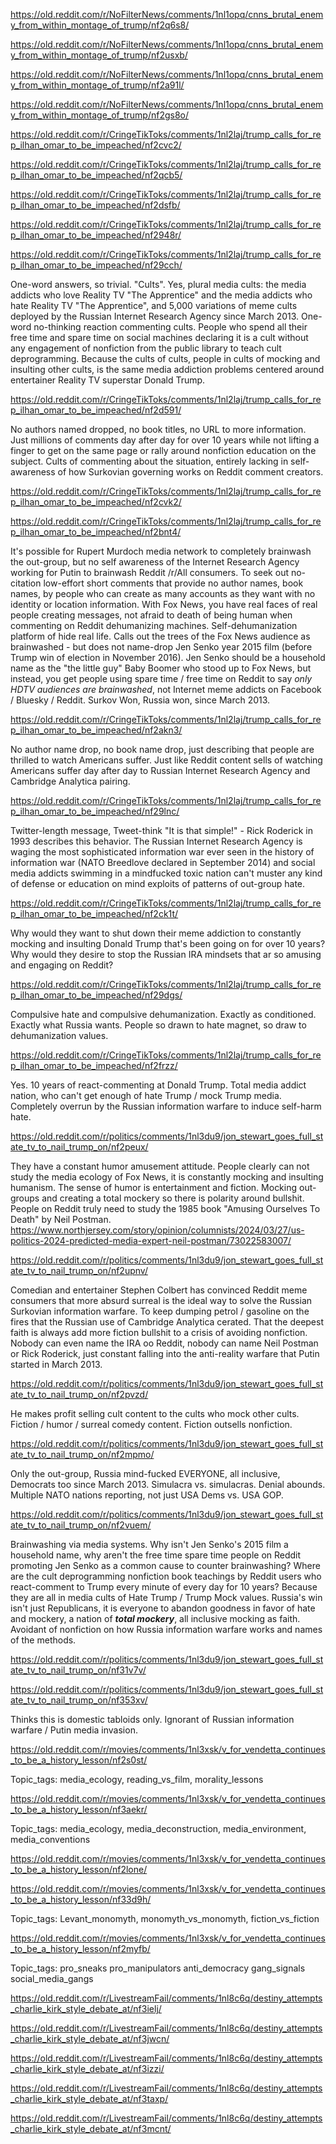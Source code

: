 https://old.reddit.com/r/NoFilterNews/comments/1nl1opq/cnns_brutal_enemy_from_within_montage_of_trump/nf2q6s8/

https://old.reddit.com/r/NoFilterNews/comments/1nl1opq/cnns_brutal_enemy_from_within_montage_of_trump/nf2usxb/

https://old.reddit.com/r/NoFilterNews/comments/1nl1opq/cnns_brutal_enemy_from_within_montage_of_trump/nf2a91l/

https://old.reddit.com/r/NoFilterNews/comments/1nl1opq/cnns_brutal_enemy_from_within_montage_of_trump/nf2gs8o/

https://old.reddit.com/r/CringeTikToks/comments/1nl2laj/trump_calls_for_rep_ilhan_omar_to_be_impeached/nf2cvc2/

https://old.reddit.com/r/CringeTikToks/comments/1nl2laj/trump_calls_for_rep_ilhan_omar_to_be_impeached/nf2qcb5/

https://old.reddit.com/r/CringeTikToks/comments/1nl2laj/trump_calls_for_rep_ilhan_omar_to_be_impeached/nf2dsfb/

https://old.reddit.com/r/CringeTikToks/comments/1nl2laj/trump_calls_for_rep_ilhan_omar_to_be_impeached/nf2948r/

https://old.reddit.com/r/CringeTikToks/comments/1nl2laj/trump_calls_for_rep_ilhan_omar_to_be_impeached/nf29cch/

One-word answers, so trivial. "Cults". Yes, plural media cults: the media addicts who love Reality TV "The Apprentice" and the media addicts who hate Reality TV "The Apprentice", and 5,000 variations of meme cults deployed by the Russian Internet Research Agency since March 2013. One-word no-thinking reaction commenting cults. People who spend all their free time and spare time on social machines declaring it is a cult without any engagement of nonfiction from the public library to teach cult deprogramming. Because the cults of cults, people in cults of mocking and insulting other cults, is the same media addiction problems centered around entertainer Reality TV superstar Donald Trump.

https://old.reddit.com/r/CringeTikToks/comments/1nl2laj/trump_calls_for_rep_ilhan_omar_to_be_impeached/nf2d591/

No authors named dropped, no book titles, no URL to more information. Just millions of comments day after day for over 10 years while not lifting a finger to get on the same page or rally around nonfiction education on the subject. Cults of commenting about the situation, entirely lacking in self-awareness of how Surkovian governing works on Reddit comment creators.

https://old.reddit.com/r/CringeTikToks/comments/1nl2laj/trump_calls_for_rep_ilhan_omar_to_be_impeached/nf2cvk2/

https://old.reddit.com/r/CringeTikToks/comments/1nl2laj/trump_calls_for_rep_ilhan_omar_to_be_impeached/nf2bnt4/

It's possible for Rupert Murdoch media network to completely brainwash the out-group, but no self awareness of the Internet Research Agency working for Putin to brainwash Reddit /r/All consumers. To seek out no-citation low-effort short comments that provide no author names, book names, by people who can create as many accounts as they want with no identity or location information. With Fox News, you have real faces of real people creating messages, not afraid to death of being human when commenting on Reddit dehumanizing machines. Self-dehumanization platform of hide real life. Calls out the trees of the Fox News audience as brainwashed - but does not name-drop Jen Senko year 2015 film (before Trump win of election in November 2016). Jen Senko should be a household name as the "the little guy" Baby Boomer who stood up to Fox News, but instead, you get people using spare time / free time on Reddit to say *only HDTV audiences are brainwashed*, not Internet meme addicts on Facebook / Bluesky / Reddit. Surkov Won, Russia won, since March 2013.

https://old.reddit.com/r/CringeTikToks/comments/1nl2laj/trump_calls_for_rep_ilhan_omar_to_be_impeached/nf2akn3/

No author name drop, no book name drop, just describing that people are thrilled to watch Americans suffer. Just like Reddit content sells of watching Americans suffer day after day to Russian Internet Research Agency and Cambridge Analytica pairing. 

https://old.reddit.com/r/CringeTikToks/comments/1nl2laj/trump_calls_for_rep_ilhan_omar_to_be_impeached/nf29lnc/

Twitter-length message, Tweet-think "It is that simple!" - Rick Roderick in 1993 describes this behavior. The Russian Internet Research Agency is waging the most sophisticated information war ever seen in the history of information war (NATO Breedlove declared in September 2014) and social media addicts swimming in a mindfucked toxic nation can't muster any kind of defense or education on mind exploits of patterns of out-group hate.  

https://old.reddit.com/r/CringeTikToks/comments/1nl2laj/trump_calls_for_rep_ilhan_omar_to_be_impeached/nf2ck1t/

Why would they want to shut down their meme addiction to constantly mocking and insulting Donald Trump that's been going on for over 10 years? Why would they desire to stop the Russian IRA mindsets that ar so amusing and engaging on Reddit?

https://old.reddit.com/r/CringeTikToks/comments/1nl2laj/trump_calls_for_rep_ilhan_omar_to_be_impeached/nf29dgs/

Compulsive hate and compulsive dehumanization. Exactly as conditioned. Exactly what Russia wants. People so drawn to hate magnet, so draw to dehumanization values.

https://old.reddit.com/r/CringeTikToks/comments/1nl2laj/trump_calls_for_rep_ilhan_omar_to_be_impeached/nf2frzz/

Yes. 10 years of react-commenting at Donald Trump. Total media addict nation, who can't get enough of hate Trump / mock Trump media. Completely overrun by the Russian information warfare to induce self-harm hate.

https://old.reddit.com/r/politics/comments/1nl3du9/jon_stewart_goes_full_state_tv_to_nail_trump_on/nf2peux/

They have a constant humor amusement attitude. People clearly can not study the media ecology of Fox News, it is constantly mocking and insulting humanism. The sense of humor is entertainment and fiction. Mocking out-groups and creating a total mockery so there is polarity around bullshit. People on Reddit truly need to study the 1985 book "Amusing Ourselves To Death" by Neil Postman. https://www.northjersey.com/story/opinion/columnists/2024/03/27/us-politics-2024-predicted-media-expert-neil-postman/73022583007/

https://old.reddit.com/r/politics/comments/1nl3du9/jon_stewart_goes_full_state_tv_to_nail_trump_on/nf2upnv/

Comedian and entertainer Stephen Colbert has convinced Reddit meme consumers that more absurd surreal is the ideal way to solve the Russian Surkovian information warfare. To keep dumping petrol / gasoline on the fires that the Russian use of Cambridge Analytica cerated. That the deepest faith is always add more fiction bullshit to a crisis of avoiding nonfiction. Nobody can even name the IRA oo Reddit, nobody can name Neil Postman or Rick Roderick, just constant falling into the anti-reality warfare that Putin started in March 2013.

https://old.reddit.com/r/politics/comments/1nl3du9/jon_stewart_goes_full_state_tv_to_nail_trump_on/nf2pvzd/

He makes profit selling cult content to the cults who mock other cults. Fiction / humor / surreal comedy content. Fiction outsells nonfiction.

https://old.reddit.com/r/politics/comments/1nl3du9/jon_stewart_goes_full_state_tv_to_nail_trump_on/nf2mpmo/

Only the out-group, Russia mind-fucked EVERYONE, all inclusive, Democrats too since March 2013. Simulacra vs. simulacras. Denial abounds. Multiple NATO nations reporting, not just USA Dems vs. USA GOP.

https://old.reddit.com/r/politics/comments/1nl3du9/jon_stewart_goes_full_state_tv_to_nail_trump_on/nf2vuem/

Brainwashing via media systems. Why isn't Jen Senko's 2015 film a household name, why aren't the free time spare time people on Reddit promoting Jen Senko as a common cause to counter brainwashing? Where are the cult deprogramming nonfiction book teachings by Reddit users who react-comment to Trump every minute of every day for 10 years? Because they are all in media cults of Hate Trump / Trump Mock values. Russia's win isn't just Republicans, it is everyone to abandon goodness in favor of hate and mockery, a nation of ***total mockery***, all inclusive mocking as faith. Avoidant of nonfiction on how Russia information warfare works and names of the methods.

https://old.reddit.com/r/politics/comments/1nl3du9/jon_stewart_goes_full_state_tv_to_nail_trump_on/nf31v7v/

https://old.reddit.com/r/politics/comments/1nl3du9/jon_stewart_goes_full_state_tv_to_nail_trump_on/nf353xv/

Thinks this is domestic tabloids only. Ignorant of Russian information warfare / Putin media invasion.

https://old.reddit.com/r/movies/comments/1nl3xsk/v_for_vendetta_continues_to_be_a_history_lesson/nf2s0st/

Topic_tags: media_ecology, reading_vs_film, morality_lessons

https://old.reddit.com/r/movies/comments/1nl3xsk/v_for_vendetta_continues_to_be_a_history_lesson/nf3aekr/

Topic_tags: media_ecology, media_deconstruction, media_environment, media_conventions

https://old.reddit.com/r/movies/comments/1nl3xsk/v_for_vendetta_continues_to_be_a_history_lesson/nf2lone/

https://old.reddit.com/r/movies/comments/1nl3xsk/v_for_vendetta_continues_to_be_a_history_lesson/nf33d9h/

Topic_tags: Levant_monomyth, monomyth_vs_monomyth, fiction_vs_fiction

https://old.reddit.com/r/movies/comments/1nl3xsk/v_for_vendetta_continues_to_be_a_history_lesson/nf2myfb/

Topic_tags: pro_sneaks pro_manipulators anti_democracy gang_signals social_media_gangs

https://old.reddit.com/r/LivestreamFail/comments/1nl8c6q/destiny_attempts_charlie_kirk_style_debate_at/nf3ielj/

https://old.reddit.com/r/LivestreamFail/comments/1nl8c6q/destiny_attempts_charlie_kirk_style_debate_at/nf3jwcn/

https://old.reddit.com/r/LivestreamFail/comments/1nl8c6q/destiny_attempts_charlie_kirk_style_debate_at/nf3izzi/

https://old.reddit.com/r/LivestreamFail/comments/1nl8c6q/destiny_attempts_charlie_kirk_style_debate_at/nf3taxp/

https://old.reddit.com/r/LivestreamFail/comments/1nl8c6q/destiny_attempts_charlie_kirk_style_debate_at/nf3mcnt/
